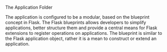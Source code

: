 The Application Folder

The application is configured to be a modular, based on the blueprint concept in Flask. The Flask blueprints allows
developers to simplify applications, better structure them and provide a central means for Flask extensions to register
operations on applications. The blueprint is similar to the Flask application object, rather it is a mean to construct
or extend an application.

